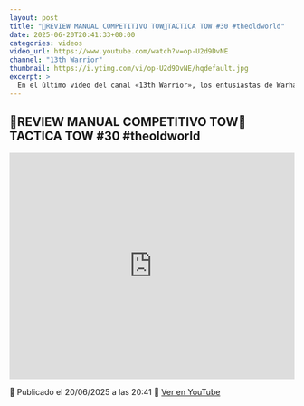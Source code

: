 ```yaml
---
layout: post
title: "🎲REVIEW MANUAL COMPETITIVO TOW🎲TACTICA TOW #30 #theoldworld"
date: 2025-06-20T20:41:33+00:00
categories: videos
video_url: https://www.youtube.com/watch?v=op-U2d9DvNE
channel: "13th Warrior"
thumbnail: https://i.ytimg.com/vi/op-U2d9DvNE/hqdefault.jpg
excerpt: >
  En el último video del canal «13th Warrior», los entusiastas de Warhammer tienen la oportunidad de sumergirse en una revisión detallada del manual competitivo de The Old World. Este contenido es parte de la serie «Táctica TOW», que se centra en proporcionar estrategias y consejos para mejorar el juego en este esperado regreso al Viejo Mundo. Acompáñanos en «El Heraldo del Viejo Mundo» mientras exploramos las claves para dominar este universo táctico.
---
```


## 🎲REVIEW MANUAL COMPETITIVO TOW🎲TACTICA TOW #30 #theoldworld

<iframe width="100%" height="400" src="https://www.youtube.com/embed/op-U2d9DvNE" frameborder="0" allowfullscreen></iframe>

📅 Publicado el 20/06/2025 a las 20:41
🔗 [Ver en YouTube](https://www.youtube.com/watch?v=op-U2d9DvNE)
